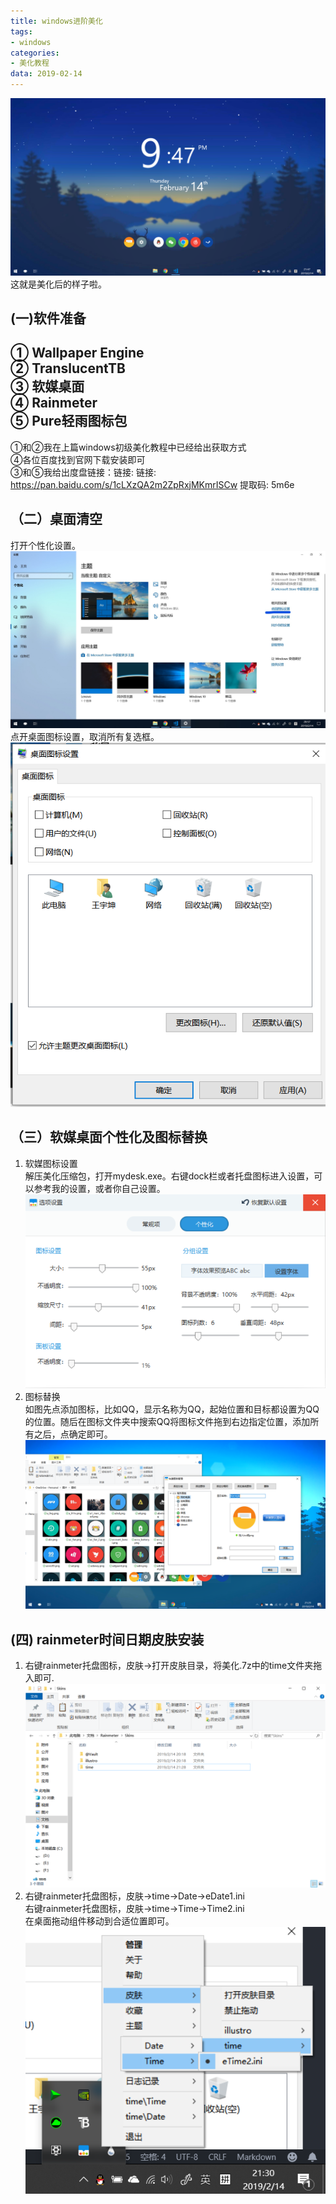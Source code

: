 ```yaml
---
title: windows进阶美化
tags:
- windows
categories: 
- 美化教程
data: 2019-02-14
---
```

![](/img/win2/1.png)
这就是美化后的样子啦。
## (一)软件准备
① Wallpaper Engine  
② TranslucentTB  
③ 软媒桌面  
④ Rainmeter  
⑤ Pure轻雨图标包
--- 
①和②我在上篇windows初级美化教程中已经给出获取方式  
④各位百度找到官网下载安装即可  
③和⑤我给出度盘链接：链接: 链接: https://pan.baidu.com/s/1cLXzQA2m2ZpRxjMKmrISCw 提取码: 5m6e
## （二）桌面清空
打开个性化设置。
![](/img/win2/2.jpg)
点开桌面图标设置，取消所有复选框。
![](/img/win2/3.png)
## （三）软媒桌面个性化及图标替换
1. 软媒图标设置  
解压美化压缩包，打开mydesk.exe。右键dock栏或者托盘图标进入设置，可以参考我的设置，或者你自己设置。
![](/img/win2/4.png)
2. 图标替换  
如图先点添加图标，比如QQ，显示名称为QQ，起始位置和目标都设置为QQ的位置。随后在图标文件夹中搜索QQ将图标文件拖到右边指定位置，添加所有之后，点确定即可。 
![](/img/win2/5.png)
## (四) rainmeter时间日期皮肤安装
1. 右键rainmeter托盘图标，皮肤→打开皮肤目录，将美化.7z中的time文件夹拖入即可.
![](/img/win2/6.png)
2. 右键rainmeter托盘图标，皮肤→time→Date→eDate1.ini  
右键rainmeter托盘图标，皮肤→time→Time→Time2.ini  
在桌面拖动组件移动到合适位置即可。
![](/img/win2/7.png)